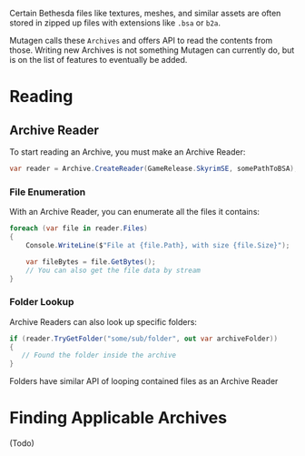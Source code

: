 Certain Bethesda files like textures, meshes, and similar assets are often stored in zipped up files with extensions like `.bsa` or `b2a`.

Mutagen calls these `Archives` and offers API to read the contents from those.   Writing new Archives is not something Mutagen can currently do, but is on the list of features to eventually be added.

# Reading
## Archive Reader
To start reading an Archive, you must make an Archive Reader:
```cs
var reader = Archive.CreateReader(GameRelease.SkyrimSE, somePathToBSA);
```

### File Enumeration
With an Archive Reader, you can enumerate all the files it contains:
```cs
foreach (var file in reader.Files)
{
    Console.WriteLine($"File at {file.Path}, with size {file.Size}");

    var fileBytes = file.GetBytes();
    // You can also get the file data by stream
}
```

### Folder Lookup
Archive Readers can also look up specific folders:
```cs
if (reader.TryGetFolder("some/sub/folder", out var archiveFolder))
{
   // Found the folder inside the archive
}
```

Folders have similar API of looping contained files as an Archive Reader

# Finding Applicable Archives
(Todo)
